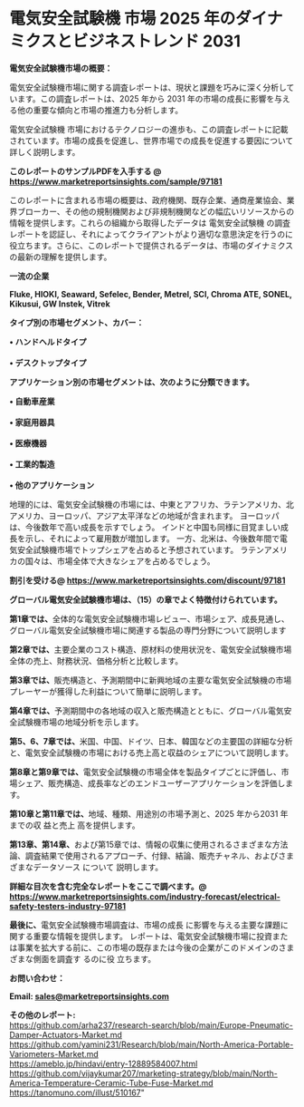 # 電気安全試験機 市場 2025 年のダイナミクスとビジネストレンド 2031

<strong><b>電気安全試験機市場の概要：</b></strong>

電気安全試験機市場に関する調査レポートは、現状と課題を巧みに深く分析しています。この調査レポートは、2025 年から 2031 年の市場の成長に影響を与える他の重要な傾向と市場の推進力も分析します。

電気安全試験機 市場におけるテクノロジーの進歩も、この調査レポートに記載されています。市場の成長を促進し、世界市場での成長を促進する要因について詳しく説明します。

<strong>このレポートのサンプルPDFを入手する @ <a href=https://www.marketreportsinsights.com/sample/97181>https://www.marketreportsinsights.com/sample/97181</a></strong>

このレポートに含まれる市場の概要は、政府機関、既存企業、通商産業協会、業界ブローカー、その他の規制機関および非規制機関などの幅広いリソースからの情報を提供します。これらの組織から取得したデータは 電気安全試験機 の調査レポートを認証し、それによってクライアントがより適切な意思決定を行うのに役立ちます。さらに、このレポートで提供されるデータは、市場のダイナミクスの最新の理解を提供します。

<strong>一流の企業</strong>

<strong><b>Fluke, HIOKI, Seaward, Sefelec, Bender, Metrel, SCI, Chroma ATE, SONEL, Kikusui, GW Instek, Vitrek</b></strong>

<strong><b>タイプ別の市場セグメント、カバー：</b></strong>

<strong>• ハンドヘルドタイプ<br><br>• デスクトップタイプ</strong>

<strong><b>アプリケーション別の市場セグメントは、次のように分類できます。</b></strong>

<strong>• 自動車産業<br><br>• 家庭用器具<br><br>• 医療機器<br><br>• 工業的製造<br><br>• 他のアプリケーション</strong>

 地理的には、電気安全試験機の市場には、中東とアフリカ、ラテンアメリカ、北アメリカ、ヨーロッパ、アジア太平洋などの地域が含まれます。 ヨーロッパは、今後数年で高い成長を示すでしょう。 インドと中国も同様に目覚ましい成長を示し、それによって雇用数が増加します。 一方、北米は、今後数年間で電気安全試験機市場でトップシェアを占めると予想されています。 ラテンアメリカの国々は、市場全体で大きなシェアを占めるでしょう。

<strong>割引を受ける@ <a href=https://www.marketreportsinsights.com/discount/97181>https://www.marketreportsinsights.com/discount/97181</a></strong>

<strong><b>グローバル電気安全試験機市場は、（15）の章でよく特徴付けられています。</b></strong>

<strong><b>第</b></strong><strong><b>1章では、</b></strong>全体的な電気安全試験機市場レビュー、市場シェア、成長見通し、グローバル電気安全試験機市場に関連する製品の専門分野について説明します

<strong><b>第2章では、</b></strong>主要企業のコスト構造、原材料の使用状況を、電気安全試験機市場全体の売上、財務状況、価格分析と比較します。

<strong><b>第3章では、</b></strong>販売構造と、予測期間中に新興地域の主要な電気安全試験機の市場プレーヤーが獲得した利益について簡単に説明します。

<strong><b>第4章では、</b></strong>予測期間中の各地域の収入と販売構造とともに、グローバル電気安全試験機市場の地域分析を示します。

<strong><b>第5、6、7章では、</b></strong>米国、中国、ドイツ、日本、韓国などの主要国の詳細な分析と、電気安全試験機の市場における売上高と収益のシェアについて説明します。

<strong><b>第8章と第9章では、</b></strong>電気安全試験機の市場全体を製品タイプごとに評価し、市場シェア、販売構造、成長率などのエンドユーザーアプリケーションを評価します。

<strong><b>第10章と第11章では、</b></strong>地域、種類、用途別の市場予測と、2025 年から2031 年までの収 益と売上 高を提供します。

<strong><b>第13章、第14章、</b></strong>および第15章では、情報の収集に使用されるさまざまな方法論、調査結果で使用されるアプローチ、付録、結論、販売チャネル、およびさまざまなデータソース について 説明します。

<strong>詳細な目次を含む完全なレポートをここで調べます。@ <a href=https://www.marketreportsinsights.com/industry-forecast/electrical-safety-testers-industry-97181>https://www.marketreportsinsights.com/industry-forecast/electrical-safety-testers-industry-97181</a></strong>

<strong><b>最後に、</b></strong>電気安全試験機市場調査は、市場の成長 に影響を</a>与える主要な課題に関する重要な情報を提供します。 レポートは、電気安全試験機市場に投資または事業を拡大する前に、この市場の既存または今後の企業がこのドメインのさまざまな側面を調査す るのに役 立ちます。

<strong><b>お問い合わせ：</b></strong>

<strong>Email: </strong><a href=mailto:sales@marketreportsinsights.com><strong>sales@marketreportsinsights.com</strong></a>

<strong>その他のレポート:</strong>
<br>
<a href=https://github.com/arha237/research-search/blob/main/Europe-Pneumatic-Damper-Actuators-Market.md>https://github.com/arha237/research-search/blob/main/Europe-Pneumatic-Damper-Actuators-Market.md</a>
<br>
<a href=https://github.com/yamini231/Research/blob/main/North-America-Portable-Variometers-Market.md>https://github.com/yamini231/Research/blob/main/North-America-Portable-Variometers-Market.md</a>
<br>
<a href=https://ameblo.jp/hindavi/entry-12889584007.html>https://ameblo.jp/hindavi/entry-12889584007.html</a>
<br>
<a href=https://github.com/vijaykumar207/marketing-strategy/blob/main/North-America-Temperature-Ceramic-Tube-Fuse-Market.md>https://github.com/vijaykumar207/marketing-strategy/blob/main/North-America-Temperature-Ceramic-Tube-Fuse-Market.md</a>
<br>
<a href=https://tanomuno.com/illust/510167>https://tanomuno.com/illust/510167</a>"
